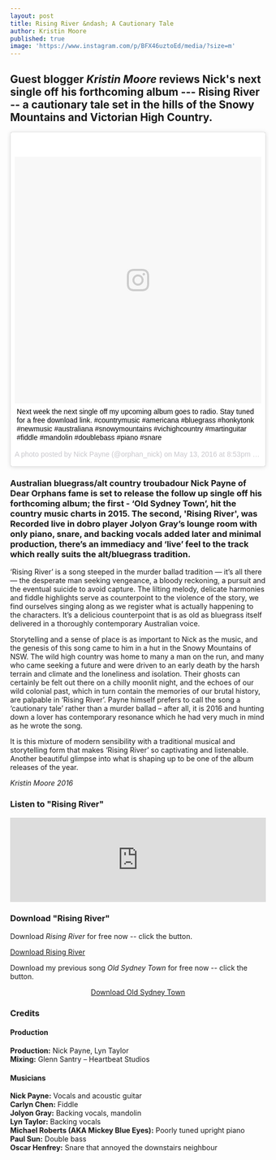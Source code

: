 ```yaml
---
layout: post
title: Rising River &ndash; A Cautionary Tale
author: Kristin Moore
published: true
image: 'https://www.instagram.com/p/BFX46uztoEd/media/?size=m'
---
```


## Guest blogger *Kristin Moore* reviews Nick's next single off his forthcoming album --- Rising River -- a cautionary tale set in the hills of the Snowy Mountains and Victorian High Country.

<div style="margin-bottom: 1.25em;">
  <blockquote class="instagram-media" data-instgrm-captioned data-instgrm-version="7" style=" background:#FFF; border:0; border-radius:3px; box-shadow:0 0 1px 0 rgba(0,0,0,0.5),0 1px 10px 0 rgba(0,0,0,0.15); margin: 1px; max-width:658px; padding:0; width:99.375%; width:-webkit-calc(100% - 2px); width:calc(100% - 2px);"><div style="padding:8px;"> <div style=" background:#F8F8F8; line-height:0; margin-top:40px; padding:50.0% 0; text-align:center; width:100%;"> <div style=" background:url(data:image/png;base64,iVBORw0KGgoAAAANSUhEUgAAACwAAAAsCAMAAAApWqozAAAABGdBTUEAALGPC/xhBQAAAAFzUkdCAK7OHOkAAAAMUExURczMzPf399fX1+bm5mzY9AMAAADiSURBVDjLvZXbEsMgCES5/P8/t9FuRVCRmU73JWlzosgSIIZURCjo/ad+EQJJB4Hv8BFt+IDpQoCx1wjOSBFhh2XssxEIYn3ulI/6MNReE07UIWJEv8UEOWDS88LY97kqyTliJKKtuYBbruAyVh5wOHiXmpi5we58Ek028czwyuQdLKPG1Bkb4NnM+VeAnfHqn1k4+GPT6uGQcvu2h2OVuIf/gWUFyy8OWEpdyZSa3aVCqpVoVvzZZ2VTnn2wU8qzVjDDetO90GSy9mVLqtgYSy231MxrY6I2gGqjrTY0L8fxCxfCBbhWrsYYAAAAAElFTkSuQmCC); display:block; height:44px; margin:0 auto -44px; position:relative; top:-22px; width:44px;"></div></div> <p style=" margin:8px 0 0 0; padding:0 4px;"> <a href="https://www.instagram.com/p/BFX46uztoEd/" style=" color:#000; font-family:Arial,sans-serif; font-size:14px; font-style:normal; font-weight:normal; line-height:17px; text-decoration:none; word-wrap:break-word;" target="_blank">Next week the next single off my upcoming album goes to radio. Stay tuned for a free download link. #countrymusic #americana #bluegrass #honkytonk #newmusic #australiana #snowymountains #vichighcountry #martinguitar #fiddle #mandolin #doublebass #piano #snare</a></p> <p style=" color:#c9c8cd; font-family:Arial,sans-serif; font-size:14px; line-height:17px; margin-bottom:0; margin-top:8px; overflow:hidden; padding:8px 0 7px; text-align:center; text-overflow:ellipsis; white-space:nowrap;">A photo posted by Nick Payne (@orphan_nick) on <time style=" font-family:Arial,sans-serif; font-size:14px; line-height:17px;" datetime="2016-05-14T03:53:06+00:00">May 13, 2016 at 8:53pm PDT</time></p></div></blockquote>
<script async defer src="//platform.instagram.com/en_US/embeds.js"></script>
</div>

### Australian bluegrass/alt country troubadour Nick Payne of Dear Orphans fame is set to release the follow up single off his forthcoming album; the first - ‘Old Sydney Town’, hit the country music charts in 2015. The second, 'Rising River', was Recorded live in dobro player Jolyon Gray’s lounge room with only piano, snare, and backing vocals added later and minimal production, there’s an immediacy and ‘live’ feel  to the track which really suits the alt/bluegrass tradition.

‘Rising River’ is a song steeped in the murder ballad tradition — it’s all there — the desperate man seeking vengeance, a bloody reckoning, a pursuit and the eventual suicide to avoid capture. The lilting melody, delicate harmonies and fiddle highlights serve as counterpoint to the violence of the story, we find ourselves singing along as we register what is actually happening to the characters. It’s a delicious counterpoint that is as old as bluegrass itself delivered in a thoroughly contemporary Australian voice.

Storytelling and a sense of place is as important to Nick as the music, and the genesis of this song came to him in a hut in the Snowy Mountains of NSW. The wild high country was home to many a man on the run, and many who came seeking a future and were driven to an early death by the harsh terrain and climate and the loneliness and isolation. Their ghosts can certainly be felt out there on a chilly moonlit night, and the echoes of our wild colonial past, which in turn contain the memories of our brutal history, are palpable in ‘Rising River’. Payne himself prefers to call the song a ‘cautionary tale’ rather than a murder ballad – after all, it is 2016 and hunting down a lover has contemporary resonance which he had very much in mind as he wrote the song.

It is this mixture of modern sensibility with a traditional musical and storytelling form that makes ‘Rising River’ so captivating and listenable. Another beautiful glimpse into what is shaping up to be one of the album releases of the year.

<p class="text-right"><em>Kristin Moore 2016</em></p>

### Listen to "Rising River"

<iframe width="100%" height="166" scrolling="no" frameborder="no" src="https://w.soundcloud.com/player/?url=https%3A//api.soundcloud.com/tracks/252131267&amp;color=ff5500&amp;auto_play=false&amp;hide_related=false&amp;show_comments=true&amp;show_user=true&amp;show_reposts=false"></iframe>

### Download "Rising River"

Download *Rising River* for free now -- click the button.

<p class="text-center"><a class="button radius" title="Download Rising River" href="https://api.soundcloud.com/tracks/252131267/download?client_id=2e67448a38d9ec5882f25bc34f16bd26">Download Rising River</a></p>

Download my previous song *Old Sydney Town* for free now -- click the button.

<p style="text-align: center;"><a class="button radius" title="Download Old Sydney Town" href="https://api.soundcloud.com/tracks/175605572/download?client_id=2e67448a38d9ec5882f25bc34f16bd26">Download Old Sydney Town</a></p>

### Credits

#### Production

**Production:** Nick Payne, Lyn Taylor  
**Mixing:** Glenn Santry – Heartbeat Studios

#### Musicians

**Nick Payne:** Vocals and acoustic guitar  
**Carlyn Chen:** Fiddle  
**Jolyon Gray:** Backing vocals, mandolin  
**Lyn Taylor:** Backing vocals  
**Michael Roberts (AKA Mickey Blue Eyes):** Poorly tuned upright piano  
**Paul Sun:** Double bass  
**Oscar Henfrey:** Snare that annoyed the downstairs neighbour
